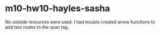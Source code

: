 # m10-hw10-hayles-sasha

No outside resources were used.
I had trouble created arrow functions to add text nodes to the span tag. 
